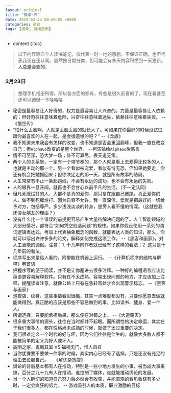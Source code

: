 ```yaml
---
layout: original
title: "摘录·五"
date: 2019-03-23 00:00:00 +0800 
categories: 杂谈
tags: [摘录, 持续更新]
---
```

* content
{:toc}

> 以下内容源自个人读书笔记，仅代表一时一地的感想，不保证正确，也不代表我现在还认同。虽然按日期分类，但可能会有多天内容积攒到一天更新。
<br> **人总是会变的**。

<!-- more -->

### 3月23日
> 整理手机相册所得。所以各方面的都有，有些是很久前看的了，现在看甚至还可以调侃一下哈哈哈
* 秘密是最容易让人好奇的，权力是最容易让人兴奋的，力量是最容易让人依赖的：但好奇往往意味着危险，兴奋往往意味着迷失，依赖往往意味着失败。 --《悟空传》
* “怕什么丢脸啊，人就是丢脸丢脸的就长大了。可如果在你最好的时候没试过跟你最喜欢的人在一起，是会很遗憾的吧？”  --《龙族》
* 我不知道未来我会有怎样的改变，也不知道是否会重回巅峰，但我一直在改变自己；但`AlphaGo`改变的是整个世界。  --柯洁输给`AlphaGo`后感言
* 情不可至深，恐大梦一场；卦不可算尽，畏天道无常。
* 两个人的关系里，一定有一个带节奏的，那个人就是看上去爱得比较多的人，也就是主动的那一个。另一个看似被宠爱，看似有恃无恐，但如果她要走，你还有机会把她抓回来；但你决定走的那一天，就是所有故事的结局。
* 人生常常有不止一条起跑线，不会有永远的成功，也不会有永远的失败。
* 人的眼界一旦开阔，就再也不会甘心以前平凡的生活。（不一定认同）
* 但凡死缠烂打的人，大都不是真的爱你，那只是在跟自己赛跑。真正爱你的人，做不到死缠烂打。因为自尊不允许。我一直深信，爱就是把最好的一切给予对方，包括尊严。多少浅浅淡淡的转身，是旁人看不懂的情深。（这就是我还没女朋友的理由？）
* 没有什么比一个错误的前提更容易产生大量待解决问题的了。人工智能领域的大部分情况，都符合“如何凭空创造问题”的规律。如果你假设使用一系列的谓词逻辑表达式，再加上代表抽象概念的函数，就能表达人类的知识，那么，你就可以写出许许多多的论文，解释如何完成这项工作。  --《黑客和画家》，对人工智能的调侃。注意：1. 十几年前作者就已经有了这样的看法；2. 这只是十几年前的看法。
* 程序写出来是给人看的，附带能在机器上运行。  --《计算机程序的结构与解释》卷首语
* 把程序写的便于阅读，并不是让你塞进去很多注释。一种好的编程语言应该比英语更容易解释软件。只有在不太成熟、容易出现问题的地方，才应该加上注释，提醒读者注意，就像公路上只有在急转弯处才会出现警示标志。  --《黑客与画家》
* 泡夜店、纹身，这些事情看似很酷，其实一点难度都没有，只要你愿意去做就能做得到。真正酷的应该是那些不容易做到的事，比如读书、健身、爱一个人。
* 所谓选择，只要能承担后果，那么便在对错之上。  --《大道朝天》
* 很多重大事情的源头，往往在当时都并不起眼。而所谓性格决定命运，其实在于我们很多人，都在性格尚未成熟的时候，就做了太过重要的决定。
* 我们很难定义一个时代的好与坏，因为它们往往是伴生的。就像大多数人都不能被简单的定义为好人或坏人。
* 高明之家，鬼瞰其室 VS 福祸无门，惟人自召
* 当你犹豫要不要做一件事的时候，其实内心已经有了选择。只是还没有充足的理由去说服自己。  --《解忧杂货店》
* 舆论的背后基本都有人在推动，特别是一些小地方发生的小事，被当成大事来搞，百分之九十九有人在推动。谁控制了媒体，谁就能推动舆论的发展。
* 当一个人确切的知道自己努力后必然会有收获，并能直观的看见收获有多少时，一定会疯狂的努力。  -- 游戏吸引人的本质，职业激励的目标